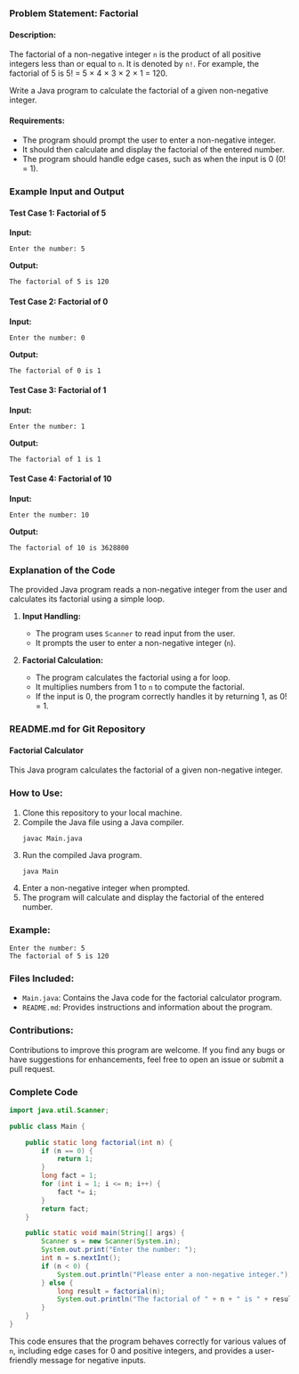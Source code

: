 ### Problem Statement: Factorial

#### Description:
The factorial of a non-negative integer `n` is the product of all positive integers less than or equal to `n`. It is denoted by `n!`. For example, the factorial of 5 is 5! = 5 × 4 × 3 × 2 × 1 = 120.

Write a Java program to calculate the factorial of a given non-negative integer.

#### Requirements:
- The program should prompt the user to enter a non-negative integer.
- It should then calculate and display the factorial of the entered number.
- The program should handle edge cases, such as when the input is 0 (0! = 1).

### Example Input and Output

#### Test Case 1: Factorial of 5
**Input:**
```
Enter the number: 5
```
**Output:**
```
The factorial of 5 is 120
```

#### Test Case 2: Factorial of 0
**Input:**
```
Enter the number: 0
```
**Output:**
```
The factorial of 0 is 1
```

#### Test Case 3: Factorial of 1
**Input:**
```
Enter the number: 1
```
**Output:**
```
The factorial of 1 is 1
```

#### Test Case 4: Factorial of 10
**Input:**
```
Enter the number: 10
```
**Output:**
```
The factorial of 10 is 3628800
```

### Explanation of the Code

The provided Java program reads a non-negative integer from the user and calculates its factorial using a simple loop.

1. **Input Handling:**
   - The program uses `Scanner` to read input from the user.
   - It prompts the user to enter a non-negative integer (`n`).

2. **Factorial Calculation:**
   - The program calculates the factorial using a for loop.
   - It multiplies numbers from 1 to `n` to compute the factorial.
   - If the input is 0, the program correctly handles it by returning 1, as 0! = 1.

### README.md for Git Repository

#### Factorial Calculator

This Java program calculates the factorial of a given non-negative integer.

### How to Use:
1. Clone this repository to your local machine.
2. Compile the Java file using a Java compiler.
   ```
   javac Main.java
   ```
3. Run the compiled Java program.
   ```
   java Main
   ```
4. Enter a non-negative integer when prompted.
5. The program will calculate and display the factorial of the entered number.

### Example:
```
Enter the number: 5
The factorial of 5 is 120
```

### Files Included:
- `Main.java`: Contains the Java code for the factorial calculator program.
- `README.md`: Provides instructions and information about the program.

### Contributions:
Contributions to improve this program are welcome. If you find any bugs or have suggestions for enhancements, feel free to open an issue or submit a pull request.

### Complete Code

```java
import java.util.Scanner;

public class Main {

    public static long factorial(int n) {
        if (n == 0) {
            return 1;
        }
        long fact = 1;
        for (int i = 1; i <= n; i++) {
            fact *= i;
        }
        return fact;
    }

    public static void main(String[] args) {
        Scanner s = new Scanner(System.in);
        System.out.print("Enter the number: ");
        int n = s.nextInt();
        if (n < 0) {
            System.out.println("Please enter a non-negative integer.");
        } else {
            long result = factorial(n);
            System.out.println("The factorial of " + n + " is " + result);
        }
    }
}
```

This code ensures that the program behaves correctly for various values of `n`, including edge cases for 0 and positive integers, and provides a user-friendly message for negative inputs.